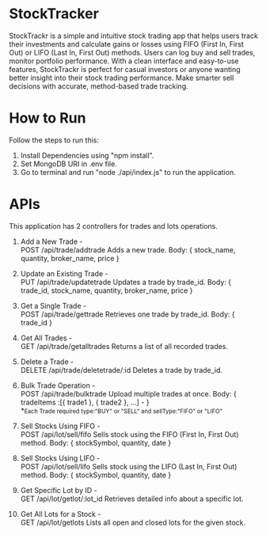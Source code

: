 # StockTracker

StockTrackr is a simple and intuitive stock trading app that helps users track their investments and calculate gains or losses using FIFO (First In, First Out) or LIFO (Last In, First Out) methods. Users can log buy and sell trades, monitor portfolio performance. With a clean interface and easy-to-use features, StockTrackr is perfect for casual investors or anyone wanting better insight into their stock trading performance. Make smarter sell decisions with accurate, method-based trade tracking.

# How to Run

Follow the steps to run this:
1. Install Dependencies using "npm install".
2. Set MongoDB URI in .env file.
3. Go to terminal and run "node ./api/index.js" to run the application.

# APIs

This application has 2 controllers for trades and lots operations.

1. Add a New Trade - <br/>
POST /api/trade/addtrade
Adds a new trade.
Body: { stock_name, quantity, broker_name, price  }

2. Update an Existing Trade - <br/>
PUT /api/trade/updatetrade
Updates a trade by trade_id.
Body: { trade_id, stock_name, quantity, broker_name, price }

3. Get a Single Trade - <br/>
POST /api/trade/gettrade
Retrieves one trade by trade_id.
Body: { trade_id }

4. Get All Trades - <br/>
GET /api/trade/getalltrades
Returns a list of all recorded trades.

5. Delete a Trade - <br/>
DELETE /api/trade/deletetrade/:id
Deletes a trade by trade_id.

6. Bulk Trade Operation - <br/>
POST /api/trade/bulktrade
Upload multiple trades at once.
Body: { tradeItems :[{ trade1 }, { trade2 }, ...] -  }<br/>
*<small>Each Trade required type:"BUY" or "SELL" and sellType:"FIFO" or "LIFO"</small>

7. Sell Stocks Using FIFO - <br/>
POST /api/lot/sell/fifo
Sells stock using the FIFO (First In, First Out) method.
Body: { stockSymbol, quantity, date }

8. Sell Stocks Using LIFO - <br/>
POST /api/lot/sell/lifo
Sells stock using the LIFO (Last In, First Out) method.
Body: { stockSymbol, quantity, date }

9. Get Specific Lot by ID - <br/>
GET /api/lot/getlot/:lot_id
Retrieves detailed info about a specific lot.

10. Get All Lots for a Stock - <br/>
GET /api/lot/getlots
Lists all open and closed lots for the given stock.

